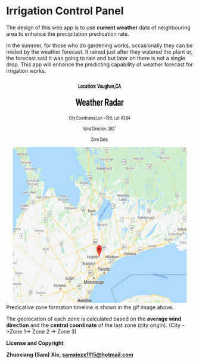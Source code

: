 # Irrigation Control Panel

The design of this web app is to use **current weather** data of neighbouring area to enhance the precipitation predication rate. 

In the summer, for those who do gardening works, occasionally they can be misled by the weather forecast. It rained just after they watered the plant or, the forecast said it was going to rain and but later on there is not a single drop. This app will enhance the predicting capability of weather forecast for irrigation works.

<img src=ReadMe.gif height=600px>
<br>
Predicative zone formation timeline is shown in the gif image above. 

The geolocation of each zone is calculated based on the **average wind direction** and the **central coordinate** of the last zone (city origin). (City ->Zone 1-> Zone 2 -> Zone 3)

**License and Copyright** 

**Zhuoxiang (Sam) Xie, <samxiezx1115@hotmail.com>**
